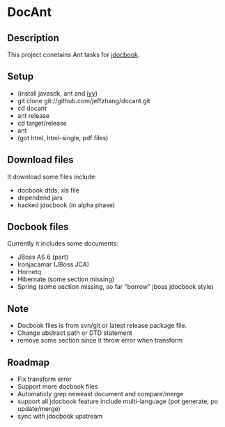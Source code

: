 DocAnt
======
Description
------
This project conetains Ant tasks for [jdocbook](https://github.com/jeffzhang/jdocbook-core).

Setup
-----
* (install javasdk, ant and [ivy](http://ant.apache.org/ivy/))
* git clone git://github.com/jeffzhang/docant.git
* cd docant
* ant release
* cd target/release
* ant
* (got html, html-single, pdf files)

Download files
-----
It download some files include:
* docbook dtds, xls file
* dependend jars
* hacked jdocbook (in alpha phase)

Docbook files
-----
Currently it includes some documents:
* JBoss AS 6 (part)
* Ironjacamar (JBoss JCA)
* Hornetq
* Hibernate (some section missing)
* Spring (some section missing, so far "borrow" jboss jdocbook style)

Note
------
* Docbook files is from svn/git or latest release package file. 
* Change abstract path or DTD statement
* remove some section since it throw error when transform

Roadmap
-------
* Fix transform error
* Support more docbook files
* Automaticly grep neweast document and compare/merge
* support all jdocbook feature include multi-language (pot generate, po update/merge)
* sync with jdocbook upstream


